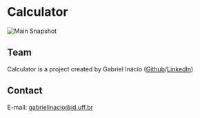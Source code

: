 # Calculator 

![Main Snapshot](https://github.com/GabrielIDSM/Calculator/blob/master/Snapshots/MainSnapshot.png)

## Team

Calculator is a project created by Gabriel Inácio ([Github](https://github.com/GabrielIDSM)/[LinkedIn](https://www.linkedin.com/in/gabriel-inacio-uff/))

## Contact

E-mail: gabrielinacio@id.uff.br
